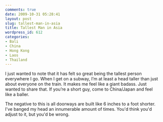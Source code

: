 ```yaml
---
comments: true
date: 2009-10-31 05:28:41
layout: post
slug: tallest-man-in-asia
title: Tallest Man in Asia
wordpress_id: 612
categories:
- Bali
- China
- Hong Kong
- Laos
- Thailand
---
```


I just wanted to note that it has felt so great being the tallest person everywhere I go.  When I get on a subway, I’m at least a head taller than just about everyone on the train.  It makes me feel like a giant badass.  Just wanted to share that.  If you’re a short guy, come to China/Japan and feel like a baller.

The negative to this is all doorways are built like 6 inches to a foot shorter.  I've banged my head an innumerable amount of times.  You'd think you'd adjust to it, but you'd be wrong.

